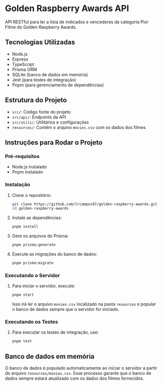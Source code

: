 # Golden Raspberry Awards API

API RESTful para ler a lista de indicados e vencedores da categoria Pior Filme do Golden Raspberry Awards.

## Tecnologias Utilizadas

- Node.js
- Express
- TypeScript
- Prisma ORM
- SQLite (banco de dados em memória)
- Jest (para testes de integração)
- Pnpm (para gerenciamento de dependências)

## Estrutura do Projeto

- `src/`: Código fonte do projeto
- `src/api/`: Endpoints da API
- `src/utils/`: Utilitários e configurações
- `resources/`: Contém o arquivo `movies.csv` com os dados dos filmes

## Instruções para Rodar o Projeto

### Pré-requisitos

- Node.js instalado
- Pnpm instalado

### Instalação

1. Clone o repositório:

   ```sh
   git clone https://github.com/lrcampos97/golden-raspberry-awards.git
   cd golden-raspberry-awards
   ```

2. Instale as dependências:

   ```sh
   pnpm install
   ```

3. Gere os arquivos do Prisma:

   ```sh
   pnpm prisma:generate
   ```

4. Execute as migrações do banco de dados:

   ```sh
   pnpm prisma:migrate
   ```

### Executando o Servidor

1. Para iniciar o servidor, execute:

   ```sh
   pnpm start
   ```

   Isso irá ler o arquivo `movies.csv` localizado na pasta `resources` e popular o banco de dados sempre que o servidor for iniciado.

### Executando os Testes

1. Para executar os testes de integração, use:

   ```sh
   pnpm test
   ```

## Banco de dados em memória

O banco de dados é populado automaticamente ao iniciar o servidor a partir do arquivo `resources/movies.csv`. Esse processo garante que o banco de dados sempre estará atualizado com os dados dos filmes fornecidos.
